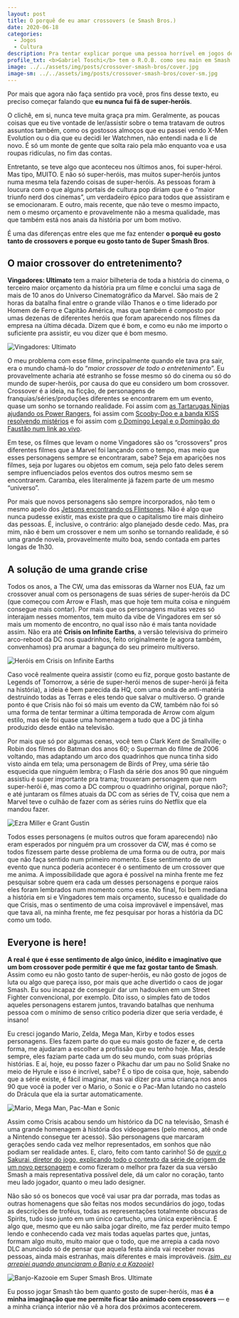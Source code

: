 ```yaml
---
layout: post
title: O porquê de eu amar crossovers (e Smash Bros.)
date: 2020-06-18
categories:
  - Jogos
  - Cultura
description: Pra tentar explicar porque uma pessoa horrível em jogos de luta gosta de Smash… eu preciso falar sobre super-heróis quando eles tão afim de se encontrar.
profile_txt: <b>Gabriel Toschi</b> tem o R.O.B. como seu main em Smash Ultimate pelo simples fato de gostar do seu ataque lateral com os braços girando. Também usa Banjo-Kazooie, ou Peach, ou qualquer outro personagem quando perde de forma ainda mais feia do que com o robô.
image: ../../assets/img/posts/crossover-smash-bros/cover.jpg
image-sm: ../../assets/img/posts/crossover-smash-bros/cover-sm.jpg
---
```


Por mais que agora não faça sentido pra você, pros fins desse texto, eu preciso começar falando que **eu nunca fui fã de super-heróis**.

O clichê, em si, nunca teve muita graça pra mim. Geralmente, as poucas coisas que eu tive vontade de ler/assistir sobre o tema tratavam de outros assuntos também, como os gostosos almoços que eu passei vendo X-Men Evolution ou o dia que eu decidi ler Watchmen, não entendi nada e li de novo. É só um monte de gente que solta raio pela mão enquanto voa e usa roupas ridículas, no fim das contas.

Entretanto, se teve algo que aconteceu nos últimos anos, foi super-héroi. Mas tipo, MUITO. E não só super-heróis, mas muitos super-heróis juntos numa mesma tela fazendo coisas de super-heróis. As pessoas foram à loucura com o que alguns portais de cultura pop diriam que é o “maior triunfo nerd dos cinemas”, um verdadeiro épico para todos que assistiram e se emocionaram. E outro, mais recente, que não teve o mesmo impacto, nem o mesmo orçamento e provavelmente não a mesma qualidade, mas que também está nos anais da história por um bom motivo.

É uma das diferenças entre eles que me faz entender **o porquê eu gosto tanto de crossovers e porque eu gosto tanto de Super Smash Bros**.

## O maior crossover do entretenimento?
**Vingadores: Ultimato** tem a maior bilheteria de toda a história do cinema, o terceiro maior orçamento da história pra um filme e conclui uma saga de mais de 10 anos do Universo Cinematográfico da Marvel. São mais de 2 horas da batalha final entre o grande vilão Thanos e o time liderado por Homem de Ferro e Capitão América, mas que também é composto por umas dezenas de diferentes heróis que foram aparecendo nos filmes da empresa na última década. Dizem que é bom, e como eu não me importo o suficiente pra assistir, eu vou dizer que é bom mesmo.

![Vingadores: Ultimato](../../assets/img/posts/crossover-smash-bros/vingadores.jpg)

O meu problema com esse filme, principalmente quando ele tava pra sair, era o mundo chamá-lo do “*maior crossover de todo o entretenimento*”. Eu provavelmente acharia até estranho se fosse mesmo só do cinema ou só do mundo de super-heróis, por causa do que eu considero um bom crossover. Crossover é a ideia, na ficção, de personagens de franquias/séries/produções diferentes se encontrarem em um evento, quase um sonho se tornando realidade. Foi assim com [as Tartarugas Ninjas ajudando os Power Rangers](https://www.youtube.com/watch?v=OAtO3-uumy4), foi assim com [Scooby-Doo e a banda KISS resolvendo mistérios](https://www.youtube.com/watch?v=A35YBHx0ots) e foi assim com [o Domingo Legal e o Domingão do Faustão num link ao vivo](https://www.youtube.com/watch?v=JGivvFQFEIQ).

Em tese, os filmes que levam o nome Vingadores são os “crossovers” pros diferentes filmes que a Marvel foi lançando com o tempo, mas meio que esses personagens sempre se encontraram, sabe? Seja em aparições nos filmes, seja por lugares ou objetos em comum, seja pelo fato deles serem sempre influenciados pelos eventos dos outros mesmo sem se encontrarem. Caramba, eles literalmente já fazem parte de um mesmo “universo”.

Por mais que novos personagens são sempre incorporados, não tem o mesmo apelo dos [Jetsons encontrando os Flintsones](https://www.youtube.com/watch?v=AtkGaFKs2rY). Não é algo que nunca pudesse existir, mas existe pra que o capitalismo tire mais dinheiro das pessoas. É, inclusive, o contrário: algo planejado desde cedo. Mas, pra mim, não é bem um crossover e nem um sonho se tornando realidade, é só uma grande novela, provavelmente muito boa, sendo contada em partes longas de 1h30.

## A solução de uma grande crise
Todos os anos, a The CW, uma das emissoras da Warner nos EUA, faz um crossover anual com os personagens de suas séries de super-heróis da DC (que começou com Arrow e Flash, mas que hoje tem muita coisa e ninguém consegue mais contar). Por mais que os personagens muitas vezes só interajam nesses momentos, tem muito da vibe de Vingadores em ser só mais um momento de encontro, no qual isso não é mais tanta novidade assim. Não era até **Crisis on Infinite Earths**, a versão televisiva do primeiro arco-reboot da DC nos quadrinhos, feito originalmente (e agora também, convenhamos) pra arumar a bagunça do seu primeiro multiverso.

![Heróis em Crisis on Infinite Earths](../../assets/img/posts/crossover-smash-bros/crisis.jpg)

Caso você realmente queira assistir (como eu fiz, porque gosto bastante de Legends of Tomorrow, a série de super-herói menos de super-herói já feita na história), a ideia é bem parecida da HQ, com uma onda de anti-matéria destruindo todas as Terras e eles tendo que salvar o multiverso. O grande ponto é que Crisis não foi só mais um evento da CW, também não foi só uma forma de tentar terminar a última temporada de Arrow com algum estilo, mas ele foi quase uma homenagem a tudo que a DC já tinha produzido desde então na televisão.

Por mais que só por algumas cenas, você tem o Clark Kent de Smallville; o Robin dos filmes do Batman dos anos 60; o Superman do filme de 2006 voltando, mas adaptando um arco dos quadrinhos que nunca tinha sido visto ainda em tela; uma personagem de Birds of Prey, uma série tão esquecida que ninguém lembra; o Flash da série dos anos 90 que ninguém assistiu é super importante pra trama; trouxeram personagem que nem super-herói é, mas como a DC comprou o quadrinho original, porque não?; e até juntaram os filmes atuais da DC com as séries de TV, coisa que nem a Marvel teve o culhão de fazer com as séries ruins do Netflix que ela mandou fazer.

![Ezra Miller e Grant Gustin](../../assets/img/posts/crossover-smash-bros/flash.jpg)

Todos esses personagens (e muitos outros que foram aparecendo) não eram esperados por ninguém pra um crossover da CW, mas é como se todos fizessem parte desse problema de uma forma ou de outra, por mais que não faça sentido num primeiro momento. Esse sentimento de um evento que nunca poderia acontecer é o sentimento de um crossover que me anima. A impossibilidade que agora é possível na minha frente me fez pesquisar sobre quem era cada um desses personagens e porque raios eles foram lembrados num momento como esse. No final, foi bem mediana a história em si e Vingadores tem mais orçamento, sucesso e qualidade do que Crisis, mas o sentimento de uma coisa improvável e impensável, mas que tava ali, na minha frente, me fez pesquisar por horas a história da DC como um todo.

## Everyone is here!
**A real é que é esse sentimento de algo único, inédito e imaginativo que um bom crossover pode permitir é que me faz gostar tanto de Smash**. Assim como eu não gosto tanto de super-heróis, eu não gosto de jogos de luta ou algo que pareça isso, por mais que ache divertido o caos de jogar Smash. Eu sou incapaz de conseguir dar um hadouken em um Street Fighter convencional, por exemplo. Dito isso, o simples fato de todos aqueles personagens estarem juntos, travando batalhas que nenhuma pessoa com o mínimo de senso crítico poderia dizer que seria verdade, é insano!

Eu cresci jogando Mario, Zelda, Mega Man, Kirby e todos esses personagens. Eles fazem parte do que eu mais gosto de fazer e, de certa forma, me ajudaram a escolher a profissão que eu tenho hoje. Mas, desde sempre, eles faziam parte cada um do seu mundo, com suas próprias histórias. E aí, hoje, eu posso fazer o Pikachu dar um pau no Solid Snake no meio de Hyrule e isso é incrível, sabe? É o tipo de coisa que, hoje, sabendo que a série existe, é fácil imaginar, mas vai dizer pra uma criança nos anos 90 que você ia poder ver o Mario, o Sonic e o Pac-Man lutando no castelo do Drácula que ela ia surtar automaticamente.

![Mario, Mega Man, Pac-Man e Sonic](../../assets/img/posts/crossover-smash-bros/mariosonic.jpg)

Assim como Crisis acabou sendo um histórico da DC na televisão, Smash é uma grande homenagem à história dos videogames (pelo menos, até onde a Nintendo consegue ter acesso). São personagens que marcaram gerações sendo cada vez melhor representados, em sonhos que não podiam ser realidade antes. E, claro, feito com tanto carinho! Só de [ouvir o Sakurai, diretor do jogo, explicando todo o contexto da série de origem de um novo personagem](https://www.youtube.com/watch?v=yK3VltKv3JI) e como fizeram o melhor pra fazer da sua versão Smash a mais representativa possível dele, dá um calor no coração, tanto meu lado jogador, quanto o meu lado designer.

Não são só os bonecos que você vai usar pra dar porrada, mas todas as outras homenagens que são feitas nos modos secundários do jogo, todas as descrições de troféus, todas as representações totalmente obscuras de Spirits, tudo isso junto em um único cartucho, uma única experiência. É algo que, mesmo que eu não saiba jogar direito, me faz perder muito tempo lendo e conhecendo cada vez mais todas aquelas partes que, juntas, formam algo muito, muito maior que o todo, que me arrepia a cada novo DLC anunciado só de pensar que aquela festa ainda vai receber novas pessoas, ainda mais estranhas, mais diferentes e mais improváveis. [*(sim, eu arrepiei quando anunciaram o Banjo e a Kazooie)*](https://www.youtube.com/watch?v=I67pPXS96UI)

![Banjo-Kazooie em Super Smash Bros. Ultimate](../../assets/img/posts/crossover-smash-bros/banjo.jpg)

Eu posso jogar Smash tão bem quanto gosto de super-heróis, mas **é a minha imaginação que me permite ficar tão animado com crossovers** — e a minha criança interior não vê a hora dos próximos acontecerem.
